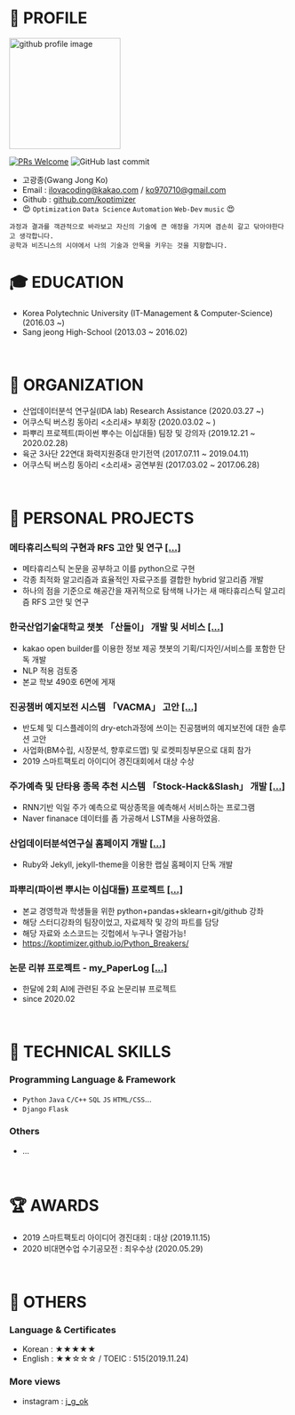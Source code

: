 # 📝 PROFILE
<img alt="github profile image" src="https://avatars1.githubusercontent.com/u/29548128?s=400&u=2e375da7abe40b9e73ffd45cf6d8951dc173f8a5&v=4" width="200">

[![PRs Welcome](https://img.shields.io/badge/PRs-welcome-brightgreen.svg?style=flat-square)](http://makeapullrequest.com)
![GitHub last commit](https://img.shields.io/github/last-commit/koptimizer/My_resume.svg)

* 고광종(Gwang Jong Ko)
* Email : ilovacoding@kakao.com / ko970710@gmail.com
* Github : [github.com/koptimizer](https://github.com/koptimizer)
* 😍 `Optimization` `Data Science` `Automation` `Web-Dev` `music` 😍
```
과정과 결과를 객관적으로 바라보고 자신의 기술에 큰 애정을 가지며 겸손히 갈고 닦아야한다고 생각합니다.
공학과 비즈니스의 시야에서 나의 기술과 안목을 키우는 것을 지향합니다.
```

# 🎓 EDUCATION
- Korea Polytechnic University (IT-Management & Computer-Science) (2016.03 ~)
- Sang jeong High-School (2013.03 ~ 2016.02)

<br>

# 💼 ORGANIZATION
- 산업데이터분석 연구실(IDA lab) Research Assistance (2020.03.27 ~)
- 어쿠스틱 버스킹 동아리 <소리새> 부회장 (2020.03.02 ~ )
- 파뿌리 프로젝트(파이썬 뿌수는 이십대들) 팀장 및 강의자 (2019.12.21 ~ 2020.02.28)
- 육군 3사단 22연대 화력지원중대 만기전역 (2017.07.11 ~ 2019.04.11)
- 어쿠스틱 버스킹 동아리 <소리새> 공연부원 (2017.03.02 ~ 2017.06.28)

<br>

# 📖 PERSONAL PROJECTS
### 메타휴리스틱의 구현과 RFS 고안 및 연구 [[...]](https://github.com/koptimizer/my_Optimization-studio)
- 메타휴리스틱 논문을 공부하고 이를 python으로 구현 
- 각종 최적화 알고리즘과 효율적인 자료구조를 결합한 hybrid 알고리즘 개발
- 하나의 점을 기준으로 해공간을 재귀적으로 탐색해 나가는 새 매타휴리스틱 알고리즘 RFS 고안 및 연구

### 한국산업기술대학교 챗봇 「산돌이」 개발 및 서비스 [[...]](https://github.com/koptimizer/kakaotalk_chatbot_sandol)
- kakao open builder를 이용한 정보 제공 챗봇의 기획/디자인/서비스를 포함한 단독 개발
- NLP 적용 검토중
- 본교 학보 490호 6면에 게재

### 진공챔버 예지보전 시스템 「VACMA」 고안 [[...]](https://github.com/koptimizer/VACMA_KIT_prop)
- 반도체 및 디스플레이의 dry-etch과정에 쓰이는 진공챔버의 예지보전에 대한 솔루션 고안
- 사업화(BM수립, 시장분석, 향후로드맵) 및 로켓피칭부문으로 대회 참가
- 2019 스마트팩토리 아이디어 경진대회에서 대상 수상

### 주가예측 및 단타용 종목 추천 시스템 「Stock-Hack&Slash」 개발 [[...]](https://github.com/koptimizer/StockHackAndSlash)
- RNN기반 익일 주가 예측으로 떡상종목을 예측해서 서비스하는 프로그램
- Naver finanace 데이터를 좀 가공해서 LSTM을 사용하였음.

### 산업데이터분석연구실 홈페이지 개발 [[...]](https://github.com/koptimizer/IDALab.io)
- Ruby와 Jekyll, jekyll-theme을 이용한 랩실 홈페이지 단독 개발

### 파뿌리(파이썬 뿌시는 이십대들) 프로젝트 [[...]](https://github.com/koptimizer/Python_Breakers)
- 본교 경영학과 학생들을 위한 python+pandas+sklearn+git/github 강좌
- 해당 스터디강좌의 팀장이었고, 자료제작 및 강의 파트를 담당
- 해당 자료와 소스코드는 깃헙에서 누구나 열람가능! 
- https://koptimizer.github.io/Python_Breakers/

### 논문 리뷰 프로젝트 - my_PaperLog [[...]](https://github.com/koptimizer/my_PaperLog)
- 한달에 2회 AI에 관련된 주요 논문리뷰 프로젝트
- since 2020.02

<br>

# 🎯 TECHNICAL SKILLS
### Programming Language & Framework
- `Python` `Java` `C/C++` `SQL` `JS` `HTML/CSS`...
- `Django` `Flask`

### Others
- ...

<br>

# 🏆 AWARDS
- 2019 스마트팩토리 아이디어 경진대회 : 대상 (2019.11.15)
- 2020 비대면수업 수기공모전 : 최우수상 (2020.05.29)

<br>

# 💬 OTHERS
### Language & Certificates
- Korean : ★★★★★
- English : ★★☆☆☆ / TOEIC : 515(2019.11.24)

### More views
- instagram : [j_g_ok](https://www.instagram.com/j_g_ok/)
